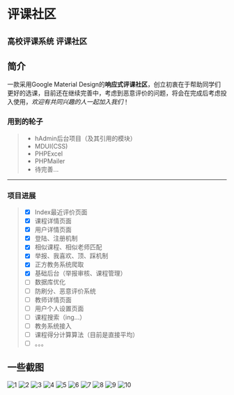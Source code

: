# 评课社区
` 高校评课系统 `
` 评课社区 `
--------
## 简介

一款采用Google Material Design的**响应式评课社区**，创立初衷在于帮助同学们更好的选课，目前还在继续完善中，考虑到恶意评价的问题，将会在完成后考虑投入使用，*欢迎有共同兴趣的人一起加入我们*！

### 用到的轮子
> - hAdmin后台项目（及其引用的模块）
> - MDUI(CSS)
> - PHPExcel
> - PHPMailer
> - 待完善...

------

### 项目进展
> - [x] Index最近评价页面
> - [x] 课程详情页面
> - [x] 用户详情页面 
> - [x] 登陆、注册机制 
> - [x] 相似课程、相似老师匹配
> - [x] 举报、我喜欢、顶、踩机制
> - [x] 正方教务系统爬取
> - [x] 基础后台（举报审核、课程管理）
> - [ ] 数据库优化
> - [ ] 防刷分、恶意评价系统
> - [ ] 教师详情页面
> - [ ] 用户个人设置页面
> - [ ] 课程搜索（ing...）
> - [ ] 教务系统接入
> - [ ] 课程得分计算算法（目前是直接平均）
> - [ ] 。。。

## 一些截图
![1](./preview/1.png)
![2](./preview/2.png)
![3](./preview/3.png)
![4](./preview/4.png)
![5](./preview/5.png)
![6](./preview/6.png)
![7](./preview/7.png)
![8](./preview/8.png)
![9](./preview/9.png)
![10](./preview/10.png)


